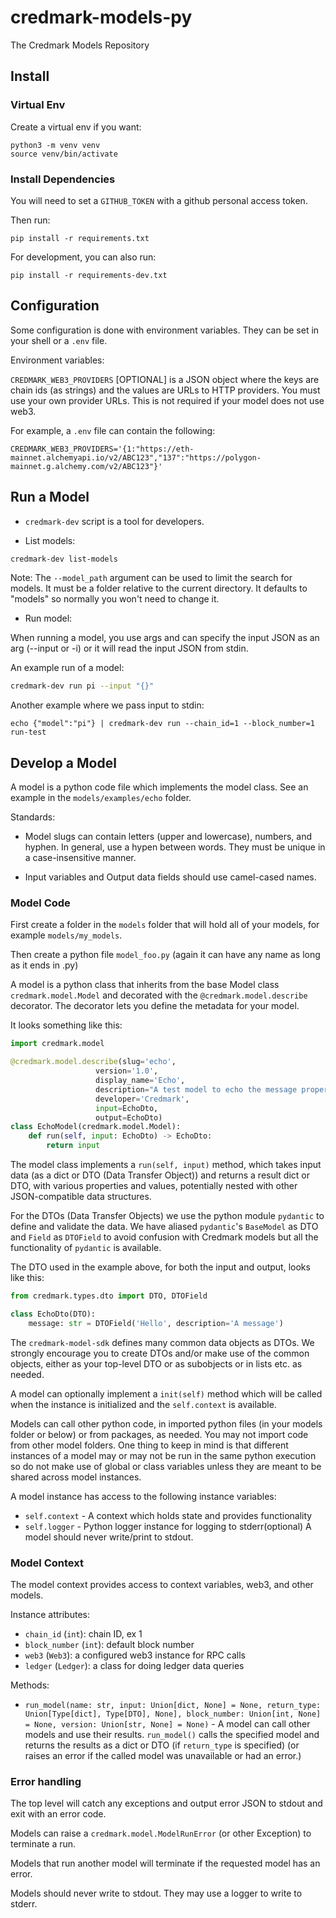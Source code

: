 # credmark-models-py

The Credmark Models Repository

## Install

### Virtual Env

Create a virtual env if you want:

```
python3 -m venv venv
source venv/bin/activate
```

### Install Dependencies

You will need to set a `GITHUB_TOKEN` with a github personal access token.

Then run:

```
pip install -r requirements.txt
```

For development, you can also run:

```
pip install -r requirements-dev.txt
```

## Configuration

Some configuration is done with environment variables.
They can be set in your shell or a `.env` file.

Environment variables:

`CREDMARK_WEB3_PROVIDERS` [OPTIONAL] is a JSON object where the keys are chain ids (as strings) and the values are URLs to HTTP providers. You must use your own provider URLs. This is not required if your model does not use web3.

For example, a `.env` file can contain the following:

```
CREDMARK_WEB3_PROVIDERS='{1:"https://eth-mainnet.alchemyapi.io/v2/ABC123","137":"https://polygon-mainnet.g.alchemy.com/v2/ABC123"}'
```

## Run a Model

- `credmark-dev` script is a tool for developers.

* List models:

```bash
credmark-dev list-models
```

Note: The `--model_path` argument can be used to limit the search for models. It must be a folder relative to the current directory. It defaults to "models" so normally you won't need to change it.

- Run model:

When running a model, you use args and can specify the input JSON as an arg (--input or -i) or it will read the input JSON from stdin.

An example run of a model:

```bash
credmark-dev run pi --input "{}"
```

Another example where we pass input to stdin:

```
echo {"model":"pi"} | credmark-dev run --chain_id=1 --block_number=1 run-test
```

## Develop a Model

A model is a python code file which implements the model class. See an example in the `models/examples/echo` folder.

Standards:

- Model slugs can contain letters (upper and lowercase), numbers, and hyphen. In general, use a hypen between words. They must be unique in a case-insensitive manner.

- Input variables and Output data fields should use camel-cased names.

### Model Code

First create a folder in the `models` folder that will hold all of your models, for example `models/my_models`.

Then create a python file `model_foo.py` (again it can have any name as long as it ends in .py)

A model is a python class that inherits from the base Model class `credmark.model.Model` and decorated with the `@credmark.model.describe` decorator. The decorator lets you define the metadata for your model.

It looks something like this:

```py
import credmark.model

@credmark.model.describe(slug='echo',
                   version='1.0',
                   display_name='Echo',
                   description="A test model to echo the message property sent in input.",
                   developer='Credmark',
                   input=EchoDto,
                   output=EchoDto)
class EchoModel(credmark.model.Model):
    def run(self, input: EchoDto) -> EchoDto:
        return input
```

The model class implements a `run(self, input)` method, which takes input data (as a dict or DTO (Data Transfer Object)) and returns a result dict or DTO, with various properties and values, potentially nested with other JSON-compatible data structures.

For the DTOs (Data Transfer Objects) we use the python module `pydantic` to define and validate the data. We have aliased `pydantic`'s `BaseModel` as DTO and `Field` as `DTOField` to avoid confusion with Credmark models but all the functionality of `pydantic` is available.

The DTO used in the example above, for both the input and output, looks like this:

```py
from credmark.types.dto import DTO, DTOField

class EchoDto(DTO):
    message: str = DTOField('Hello', description='A message')
```

The `credmark-model-sdk` defines many common data objects as DTOs.
We strongly encourage you to create DTOs and/or make use of the common objects, either as your top-level DTO or as subobjects or in lists etc. as needed.

A model can optionally implement a `init(self)` method which will be called when the instance is initialized and the `self.context` is available.

Models can call other python code, in imported python files (in your models folder or below) or from packages, as needed. You may not import code from other model folders. One thing to keep in mind is that different instances of a model may or may not be run in the same python execution so do not make use of global or class variables unless they are meant to be shared across model instances.

A model instance has access to the following instance variables:

- `self.context` - A context which holds state and provides functionality
- `self.logger` - Python logger instance for logging to stderr(optional) A model should never write/print to stdout.

### Model Context

The model context provides access to context variables, web3, and other models.

Instance attributes:

- `chain_id` (`int`): chain ID, ex 1
- `block_number` (`int`): default block number
- `web3` (`Web3`): a configured web3 instance for RPC calls
- `ledger` (`Ledger`): a class for doing ledger data queries

Methods:

- `run_model(name: str, input: Union[dict, None] = None, return_type: Union[Type[dict], Type[DTO], None], block_number: Union[int, None] = None, version: Union[str, None] = None)` - A model can call other models and use their results. `run_model()` calls the specified model and returns the results as a dict or DTO (if `return_type` is specified) (or raises an error if the called model was unavailable or had an error.)

### Error handling

The top level will catch any exceptions and output error JSON to stdout and exit with an error code.

Models can raise a `credmark.model.ModelRunError` (or other Exception) to terminate a run.

Models that run another model will terminate if the requested model has an error.

Models should never write to stdout. They may use a logger to write to stderr.
